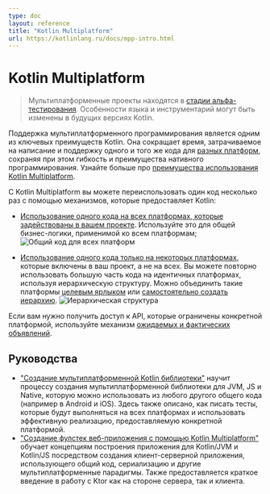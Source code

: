 ```yaml
---
type: doc
layout: reference
title: "Kotlin Multiplatform"
url: https://kotlinlang.ru/docs/mpp-intro.html
---
```


<!-- При переводе статьи оригинальная версия была от 13 September 2021 -->

# Kotlin Multiplatform

<!-- > Multiplatform projects are in [Alpha](components-stability.md). Language features and tooling may change in future Kotlin versions. -->
> Мультиплатформенные проекты находятся в [стадии альфа-тестирования](components-stability.html). Особенности языка и
> инструментарий могут быть изменены в будущих версиях Kotlin.

<!-- Support for multiplatform programming is one of Kotlin’s key benefits. It reduces time spent writing and maintaining the
 same code for [different platforms](mpp-supported-platforms.md) while retaining the flexibility and benefits of native programming. 
 Learn more about [Kotlin Multiplatform benefits](multiplatform.md). -->
Поддержка мультиплатформенного программирования является одним из ключевых преимуществ Kotlin. Она сокращает время,
затрачиваемое на написание и поддержку одного и того же кода для [разных платформ](mpp-supported-platforms.html),
сохраняя при этом гибкость и преимущества нативного программирования. Узнайте больше про
[преимущества использования Kotlin Multiplatform](multiplatform.html).

<!-- With Kotlin Multiplatform, share the code using the mechanisms Kotlin provides: -->
С Kotlin Multiplatform вы можете переиспользовать один код несколько раз с помощью механизмов, которые предоставляет
Kotlin:

<!-- *   [Share code among all platforms used in your project](mpp-share-on-platforms.md#share-code-on-all-platforms). Use it for sharing the common 
business logic that applies to all platforms. 
     
    ![Code shared for all platforms](flat-structure.png)
    
*   [Share code among some platforms](mpp-share-on-platforms.md#share-code-on-similar-platforms) included in your project but not all. You can 
reuse much of the code in similar platforms using a hierarchical structure. You can use [target shortcuts](mpp-share-on-platforms.md#use-target-shortcuts) 
for common combinations of targets or [create the hierarchical structure manually](mpp-share-on-platforms.md#configure-the-hierarchical-structure-manually).
    
    ![Hierarchical structure](hierarchical-structure.png) -->

* [Использование одного кода на всех платформах, которые задействованы в вашем проекте](mpp-share-on-platforms.html#share-code-on-all-platforms).
Используйте это для общей бизнес-логики, применимой ко всем платформам;
    <img src="https://kotlinlang.org/docs/images/flat-structure.png" alt="Общий код для всех платформ" title="Общий код для всех платформ">

* [Использование одного кода только на некоторых платформах](mpp-share-on-platforms.html#share-code-on-similar-platforms),
которые включены в ваш проект, а не на всех. Вы можете повторно использовать большую часть кода на идентичных
платформах, используя иерархическую структуру. Можно объединить такие платформы [целевым ярлыком](mpp-share-on-platforms.html#use-target-shortcuts)
или [самостоятельно создать иерархию](mpp-share-on-platforms.html#configure-the-hierarchical-structure-manually).
    <img src="https://kotlinlang.org/docs/images/hierarchical-structure.png" alt="Иерархическая структура" title="Иерархическая структура">

<!-- If you need to access platform-specific APIs from the shared code, use the Kotlin mechanism of [expected and actual 
declarations](mpp-connect-to-apis.md). -->
Если вам нужно получить доступ к API, которые ограничены конкретной платформой, используйте механизм
[ожидаемых и фактических объявлений](mpp-connect-to-apis.html).

<a name="tutorials"></a>

<!-- ## Tutorials -->
## Руководства

<!-- * [Creating a multiplatform Kotlin library](multiplatform-library.md) teaches how to create a multiplatform 
library available for JVM, JS, and Native and which can be used from any other common code (for example, shared with 
Android and iOS). It also shows how to write tests which will be executed on all platforms and use an efficient implementation
 provided by a specific platform.
 
* [Building a Full Stack Web App with Kotlin Multiplatform](https://play.kotlinlang.org/hands-on/Full%20Stack%20Web%20App%20with%20Kotlin%20Multiplatform/01_Introduction) 
  teaches the concepts behind building an application that targets Kotlin/JVM and Kotlin/JS by building a client-server 
  application that makes use of shared code, serialization, and other multiplatform paradigms. It also provides a brief
  introduction to working with Ktor both as a server- and client-side framework. -->

* ["Создание мультиплатформенной Kotlin библиотеки"](multiplatform-library.html) научит процессу создания
мультиплатформенной библиотеки для JVM, JS и Native, которую можно использовать из любого другого общего кода
(например в Android и iOS). Здесь также описано, как писать тесты, которые будут выполняться на всех платформах и использовать
эффективную реализацию, предоставляемую конкретной платформой.
* ["Создание фулстек веб-приложения с помощью Kotlin Multiplatform"](https://play.kotlinlang.org/hands-on/Full%20Stack%20Web%20App%20with%20Kotlin%20Multiplatform/01_Introduction)
обучает концепциям построения приложения для Kotlin/JVM и Kotlin/JS посредством создания клиент-серверной приложения,
использующего общий код, сериализацию и другие мультиплатформенные парадигмы. Также предоставляется краткое введение в
работу с Ktor как на стороне сервера, так и клиента.
